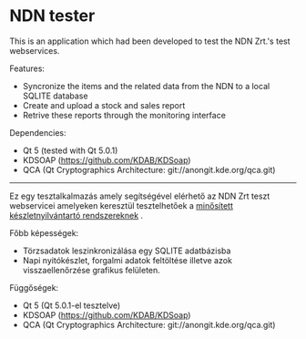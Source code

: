 NDN tester
=====================

This is an application which had been developed to test the NDN Zrt.'s test webservices.

Features:
 - Syncronize the items and the related data from the NDN to a local SQLITE database
 - Create and upload a stock and sales report
 - Retrive these reports through the monitoring interface

Dependencies:
 - Qt 5 (tested with Qt 5.0.1)
 - KDSOAP (https://github.com/KDAB/KDSoap)
 - QCA (Qt Cryptographics Architecture: git://anongit.kde.org/qca.git) 
 


----------

Ez egy tesztalkalmazás amely segítségével elérhető az NDN Zrt teszt webservicei amelyeken keresztül tesztelhetőek a [minősített készletnyilvántartó rendszereknek][1] .

Főbb képességek:
 - Törzsadatok leszinkronizálása egy SQLITE adatbázisba
 - Napi nyitókészlet, forgalmi adatok feltöltése illetve azok visszaellenőrzése grafikus felületen.

Függőségek:
 - Qt 5 (Qt 5.0.1-el tesztelve)
 - KDSOAP (https://github.com/KDAB/KDSoap)
 - QCA (Qt Cryptographics Architecture: git://anongit.kde.org/qca.git) 
 


  [1]: http://nemzetidohany.hu/adatszolgaltatas/az-nd-nonprofit-zrt-altal-minositett-keszletnyilvantarto-kiskereskedelmi-rendszerek/